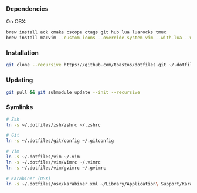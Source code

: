 ### Dependencies

On OSX:
```zsh
brew install ack cmake cscope ctags git hub lua luarocks tmux
brew install macvim --custom-icons --override-system-vim --with-lua --with-cscope --HEAD
```

### Installation

```zsh
git clone --recursive https://github.com/tbastos/dotfiles.git ~/.dotfiles
```

### Updating

```zsh
git pull && git submodule update --init --recursive
```

### Symlinks

```zsh
# Zsh
ln -s ~/.dotfiles/zsh/zshrc ~/.zshrc

# Git
ln -s ~/.dotfiles/git/config ~/.gitconfig

# Vim
ln -s ~/.dotfiles/vim ~/.vim
ln -s ~/.dotfiles/vim/vimrc ~/.vimrc
ln -s ~/.dotfiles/vim/gvimrc ~/.gvimrc

# Karabiner (OSX)
ln -s ~/.dotfiles/osx/karabiner.xml ~/Library/Application\ Support/Karabiner/private.xml
```

